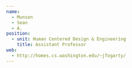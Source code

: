 ```yaml
---
name:
  - Munson
  - Sean
  - A.
position:
  - unit: Human Centered Design & Engineering
    title: Assistant Professor
web: 
  - http://homes.cs.washington.edu/~jfogarty/
---
```

